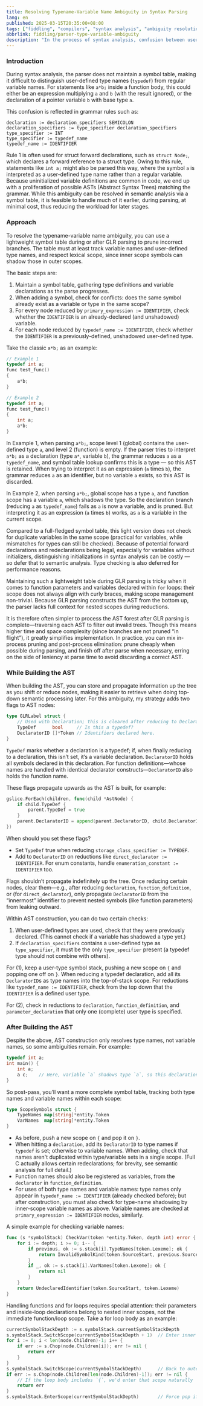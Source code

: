 ```yaml
---
title: Resolving Typename-Variable Name Ambiguity in Syntax Parsing
lang: en
published: 2025-03-15T20:35:00+08:00
tags: ["fiddling", "compilers", "syntax analysis", "ambiguity resolution"]
abbrlink: fiddling/parser-type-variable-ambiguity
description: "In the process of syntax analysis, confusion between user-defined type names and ordinary variable names is a major challenge. For instance, in statements like `a*b;`, the code could be read as either a mathematical expression or a type declaration. This ambiguity stems from grammar design, especially around type specifiers, where a variable identifier might be misinterpreted as a type name, affecting correctness and readability. As uninitialized variable declarations become more common, this issue is increasingly prevalent in source code."
---
```

### Introduction

During syntax analysis, the parser does not maintain a symbol table, making it difficult to distinguish user-defined type names (`typedef`) from regular variable names. For statements like `a*b;` inside a function body, this could either be an expression multiplying `a` and `b` (with the result ignored), or the declaration of a pointer variable `b` with base type `a`.

This confusion is reflected in grammar rules such as:

```
declaration := declaration_specifiers SEMICOLON
declaration_specifiers := type_specifier declaration_specifiers
type_specifier := INT
type_specifier := typedef_name
typedef_name := IDENTIFIER
```

Rule 1 is often used for struct forward declarations, such as `struct Node;`, which declares a forward reference to a struct type. Owing to this rule, statements like `int a;` might also be parsed this way, where the symbol `a` is interpreted as a user-defined type name rather than a regular variable. Because uninitialized variable definitions are common in code, we end up with a proliferation of possible ASTs (Abstract Syntax Trees) matching the grammar. While this ambiguity can be resolved in semantic analysis via a symbol table, it is feasible to handle much of it earlier, during parsing, at minimal cost, thus reducing the workload for later stages.

### Approach

To resolve the typename-variable name ambiguity, you can use a lightweight symbol table during or after GLR parsing to prune incorrect branches. The table must at least track variable names and user-defined type names, and respect lexical scope, since inner scope symbols can shadow those in outer scopes.

The basic steps are:
1. Maintain a symbol table, gathering type definitions and variable declarations as the parse progresses.
2. When adding a symbol, check for conflicts: does the same symbol already exist as a variable or type in the same scope?
3. For every node reduced by `primary_expression := IDENTIFIER`, check whether the `IDENTIFIER` is an already-declared (and unshadowed) variable.
4. For each node reduced by `typedef_name := IDENTIFIER`, check whether the `IDENTIFIER` is a previously-defined, unshadowed user-defined type.

Take the classic `a*b;` as an example:

```c
// Example 1
typedef int a;
func test_func()
{
	a*b;
}
```

```c
// Example 2
typedef int a;
func test_func()
{
	int a;
	a*b;
}
```

In Example 1, when parsing `a*b;`, scope level 1 (global) contains the user-defined type `a`, and level 2 (function) is empty. If the parser tries to interpret `a*b;` as a declaration (type `a*`, variable `b`), the grammar reduces `a` as a `typedef_name`, and symbol table lookup confirms this is a type — so this AST is retained. When trying to interpret it as an expression (`a` times `b`), the grammar reduces `a` as an identifier, but no variable `a` exists, so this AST is discarded.

In Example 2, when parsing `a*b;`, global scope has a type `a`, and function scope has a variable `a`, which shadows the type. So the declaration branch (reducing `a` as `typedef_name`) fails as `a` is now a variable, and is pruned. But interpreting it as an expression (`a` times `b`) works, as `a` is a variable in the current scope.

Compared to a full-fledged symbol table, this light version does not check for duplicate variables in the same scope (practical for variables, while mismatches for types can still be checked). Because of potential forward declarations and redeclarations being legal, especially for variables without initializers, distinguishing initializations in syntax analysis can be costly — so defer that to semantic analysis. Type checking is also deferred for performance reasons.

Maintaining such a lightweight table during GLR parsing is tricky when it comes to function parameters and variables declared within `for` loops: their scope does not always align with curly braces, making scope management non-trivial. Because GLR parsing constructs the AST from the bottom up, the parser lacks full context for nested scopes during reductions.

It is therefore often simpler to process the AST forest after GLR parsing is complete—traversing each AST to filter out invalid trees. Though this means higher time and space complexity (since branches are not pruned “in flight”), it greatly simplifies implementation. In practice, you can mix in-process pruning and post-process elimination: prune cheaply when possible during parsing, and finish off after parse when necessary, erring on the side of leniency at parse time to avoid discarding a correct AST.

### While Building the AST

When building the AST, you can store and propagate information up the tree as you shift or reduce nodes, making it easier to retrieve when doing top-down semantic processing later. For this ambiguity, my strategy adds two flags to AST nodes:

```go
type GLRLabel struct {
	// Used with Declaration; this is cleared after reducing to Declaration.
	TypeDef      bool     // Is this a typedef?
	DeclaratorID []*Token // Identifiers declared here.
}
```

`TypeDef` marks whether a declaration is a typedef; if, when finally reducing to a declaration, this isn’t set, it’s a variable declaration. `DeclaratorID` holds all symbols declared in this declaration. For function definitions—whose names are handled with identical declarator constructs—`DeclaratorID` also holds the function name.

These flags propagate upwards as the AST is built, for example:

```go
gslice.ForEach(children, func(child *AstNode) {
    if child.TypeDef {
        parent.TypeDef = true
    }
    parent.DeclaratorID = append(parent.DeclaratorID, child.DeclaratorID...)
})
```

When should you set these flags?

- Set `TypeDef` true when reducing `storage_class_specifier := TYPEDEF`.
- Add to `DeclaratorID` on reductions like `direct_declarator := IDENTIFIER`. For enum constants, handle `enumeration_constant := IDENTIFIER` too.

Flags shouldn’t propagate indefinitely up the tree. Once reducing certain nodes, clear them—e.g., after reducing `declaration`, `function_definition`, or (for `direct_declarator`), only propagate `DeclaratorID` from the “innermost” identifier to prevent nested symbols (like function parameters) from leaking outward.

Within AST construction, you can do two certain checks:
1. When user-defined types are used, check that they were previously declared. (This cannot check if a variable has shadowed a type yet.)
2. If `declaration_specifiers` contains a user-defined type as `type_specifier`, it must be the only `type_specifier` present (a typedef type should not combine with others).

For (1), keep a user-type symbol stack, pushing a new scope on `{` and popping one off on `}`. When reducing a typedef declaration, add all its `DeclaratorID`s as type names into the top-of-stack scope. For reductions like `typedef_name := IDENTIFIER`, check from the top down that the `IDENTIFIER` is a defined user type.

For (2), check in reductions to `declaration`, `function_definition`, and `parameter_declaration` that only one (complete) user type is specified.

### After Building the AST

Despite the above, AST construction only resolves type names, not variable names, so some ambiguities remain. For example:

```c
typedef int a;
int main() {
	int a;
	a c;	// Here, variable `a` shadows type `a`, so this declaration is invalid.
}
```

So post-pass, you’ll want a more complete symbol table, tracking both type names and variable names within each scope:

```go
type ScopeSymbols struct {
	TypeNames map[string]*entity.Token
	VarNames  map[string]*entity.Token
}
```

- As before, push a new scope on `{` and pop it on `}`.
- When hitting a `declaration`, add its `DeclaratorID` to type names if `typedef` is set; otherwise to variable names. When adding, check that names aren't duplicated within type/variable sets in a single scope. (Full C actually allows certain redeclarations; for brevity, see semantic analysis for full detail.)
- Function names should also be registered as variables, from the `declarator` in `function_definition`.
- For uses of both type names and variable names: type names only appear in `typedef_name := IDENTIFIER` (already checked before); but after construction, you must also check for type-name shadowing by inner-scope variable names as above. Variable names are checked at `primary_expression := IDENTIFIER` nodes, similarly.

A simple example for checking variable names:

```go
func (s *symbolStack) CheckVar(token *entity.Token, depth int) error {
	for i := depth; i >= 0; i-- {
		if previous, ok := s.stack[i].TypeNames[token.Lexeme]; ok {
			return InvalidSymbolKind(token.SourceStart, previous.SourceStart, token.Lexeme)
		}
		if _, ok := s.stack[i].VarNames[token.Lexeme]; ok {
			return nil
		}
	}
	return UndeclaredIdentifier(token.SourceStart, token.Lexeme)
}
```

Handling functions and for loops requires special attention: their parameters and inside-loop declarations belong to nested inner scopes, not the immediate function/loop scope. Take a for loop body as an example:

```go
currentSymbolStackDepth := s.symbolStack.currentSymbolStackDepth
s.symbolStack.SwitchScope(currentSymbolStackDepth + 1)	// Enter inner scope for decls
for i := 0; i < len(node.Children)-1; i++ {
	if err := s.Chop(node.Children[i]); err != nil {
		return err
	}
}
s.symbolStack.SwitchScope(currentSymbolStackDepth)		// Back to outer after for decls
if err := s.Chop(node.Children[len(node.Children)-1]); err != nil {
	// If the loop body includes `{`, we'd enter that scope naturally
	return err
}
s.symbolStack.EnterScope(currentSymbolStackDepth)		// Force pop if no explicit scope
```